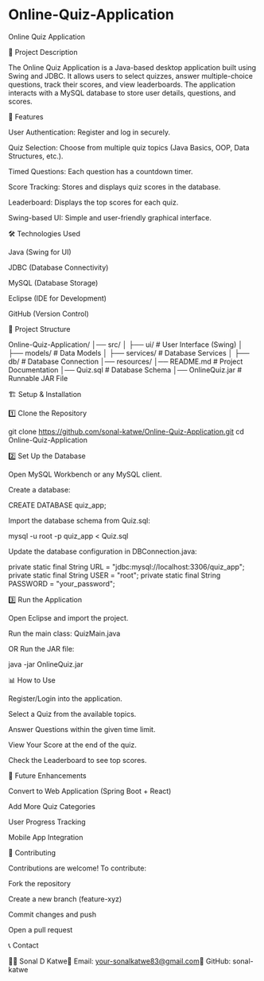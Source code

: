 # Online-Quiz-Application
Online Quiz Application

📌 Project Description

The Online Quiz Application is a Java-based desktop application built using Swing and JDBC. It allows users to select quizzes, answer multiple-choice questions, track their scores, and view leaderboards. The application interacts with a MySQL database to store user details, questions, and scores.

🚀 Features

User Authentication: Register and log in securely.

Quiz Selection: Choose from multiple quiz topics (Java Basics, OOP, Data Structures, etc.).

Timed Questions: Each question has a countdown timer.

Score Tracking: Stores and displays quiz scores in the database.

Leaderboard: Displays the top scores for each quiz.

Swing-based UI: Simple and user-friendly graphical interface.

🛠️ Technologies Used

Java (Swing for UI)

JDBC (Database Connectivity)

MySQL (Database Storage)

Eclipse (IDE for Development)

GitHub (Version Control)

📂 Project Structure

Online-Quiz-Application/
│── src/
│   ├── ui/               # User Interface (Swing)
│   ├── models/           # Data Models
│   ├── services/         # Database Services
│   ├── db/               # Database Connection
│── resources/
│── README.md            # Project Documentation
│── Quiz.sql             # Database Schema
│── OnlineQuiz.jar       # Runnable JAR File

🏗️ Setup & Installation

1️⃣ Clone the Repository

git clone https://github.com/sonal-katwe/Online-Quiz-Application.git
cd Online-Quiz-Application

2️⃣ Set Up the Database

Open MySQL Workbench or any MySQL client.

Create a database:

CREATE DATABASE quiz_app;

Import the database schema from Quiz.sql:

mysql -u root -p quiz_app < Quiz.sql

Update the database configuration in DBConnection.java:

private static final String URL = "jdbc:mysql://localhost:3306/quiz_app";
private static final String USER = "root";
private static final String PASSWORD = "your_password";

3️⃣ Run the Application

Open Eclipse and import the project.

Run the main class: QuizMain.java

OR Run the JAR file:

java -jar OnlineQuiz.jar

📊 How to Use

Register/Login into the application.

Select a Quiz from the available topics.

Answer Questions within the given time limit.

View Your Score at the end of the quiz.

Check the Leaderboard to see top scores.

🎯 Future Enhancements

Convert to Web Application (Spring Boot + React)

Add More Quiz Categories

User Progress Tracking

Mobile App Integration

📌 Contributing

Contributions are welcome! To contribute:

Fork the repository

Create a new branch (feature-xyz)

Commit changes and push

Open a pull request


📞 Contact

👩‍💻 Sonal D Katwe📧 Email: your-sonalkatwe83@gmail.com🔗 GitHub: sonal-katwe
